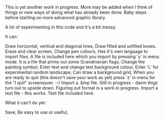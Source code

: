 This is yet another work in progress. More may be added when I think of things or new ways of doing what has already been done.
Baby steps before starting on more advanced graphic library.

A lot of experimenting in this code and it's a bit messy.

It can:

Draw horizontal, vertical and diagonal lines,
Draw filled and unfilled boxes.
Erase and clear screen,
Change pen colours,
Has it's own language to import files. A file is included here which you import by pressing 'y' in menu mode. It is a file that prints out some Scandinavian flags.
Change the painting symbol,
Enter text and change text background colour,
Enter 'L' for experimental random landscape,
Can draw a background grid,
When you are ready to quit (this doesn't save your work as yet) press 'z' in menu for the "I quit" screensaver. :-)
Import a .bmp file. Still in progress - damn thigs turn out to upside down. Figuring out format is a work in progress.
Import a text file - this works. Text file included here.



What it can't do yet:

Save,
Be easy to use or useful,
